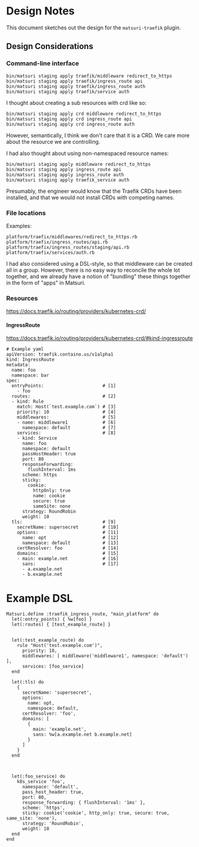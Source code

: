 # Design Notes

This document sketches out the design for the `matsuri-traefik` plugin.

## Design Considerations

### Command-line interface

```
bin/matsuri staging apply traefik/middleware redirect_to_https
bin/matsuri staging apply traefik/ingress_route api
bin/matsuri staging apply traefik/ingress_route auth
bin/matsuri staging apply traefik/service auth
```

I thought about creating a sub resources with crd like so:

```
bin/matsuri staging apply crd middleware redirect_to_https
bin/matsuri staging apply crd ingress_route api
bin/matsuri staging apply crd ingress_route auth
```

However, semantically, I think we don't care that it is a CRD. We care more
about the resource we are controlling.

I had also thought about using non-namespaced resource names:

```
bin/matsuri staging apply middleware redirect_to_https
bin/matsuri staging apply ingress_route api
bin/matsuri staging apply ingress_route auth
bin/matsuri staging apply traefik_service auth
```

Presumably, the engineer would know that the Traefik CRDs have been installed, and
that we would not install CRDs with competing names.

### File locations

Examples:

```
platform/traefix/middlewares/redirect_to_https.rb
platform/traefix/ingress_routes/api.rb
platform/traefix/ingress_routes/staging/api.rb
platform/traefix/services/auth.rb
```

I had also considered using a DSL-style, so that middleware can
be created all in a group. However, there is no easy way to reconcile
the whole lot together, and we already have a notion of "bundling" these
things together in the form of "apps" in Matsuri.

### Resources

https://docs.traefik.io/routing/providers/kubernetes-crd/

#### IngressRoute

https://docs.traefik.io/routing/providers/kubernetes-crd/#kind-ingressroute

```
# Example yaml
apiVersion: traefik.containo.us/v1alpha1
kind: IngressRoute
metadata:
  name: foo
  namespace: bar
spec:
  entryPoints:                      # [1]
    - foo
  routes:                           # [2]
  - kind: Rule
    match: Host(`test.example.com`) # [3]
    priority: 10                    # [4]
    middlewares:                    # [5]
    - name: middleware1             # [6]
      namespace: default            # [7]
    services:                       # [8]
    - kind: Service
      name: foo
      namespace: default
      passHostHeader: true
      port: 80
      responseForwarding:
        flushInterval: 1ms
      scheme: https
      sticky:
        cookie:
          httpOnly: true
          name: cookie
          secure: true
          sameSite: none
      strategy: RoundRobin
      weight: 10
  tls:                              # [9]
    secretName: supersecret         # [10]
    options:                        # [11]
      name: opt                     # [12]
      namespace: default            # [13]
    certResolver: foo               # [14]
    domains:                        # [15]
    - main: example.net             # [16]
      sans:                         # [17]
      - a.example.net
      - b.example.net

```

# Example DSL

```
Matsuri.define :traefik_ingress_route, "main_platform" do
  let(:entry_points) { %w[foo] }
  let(:routes) { [test_example_route] }
  
  
  let(:test_example_route) do
    rule "Host('test.example.com')",
      priority: 10,
      middlewares: [ middleware('middleware1', namespace: 'default') ],
      services: [foo_service]
  end
  
  let(:tls) do
    {
      secretName: 'supersecret', 
      options:
        name: opt,
        namespace: default,
      certResolver: 'foo',
      domains: [
        { 
          main: 'example.net',
          sans: %w[a.example.net b.example.net]
        }
      ]
    }
  end
  
  
  
  let(:foo_service) do
    k8s_service 'foo',
      namespace: 'default',
      pass_host_header: true,
      port: 80,
      response_forwarding: { flushInterval: '1ms' },
      scheme: 'https',
      sticky: cookie('cookie', http_only: true, secure: true, same_site: 'none'),
      strategy: 'RoundRobin',
      weight: 10
  end
end
```
